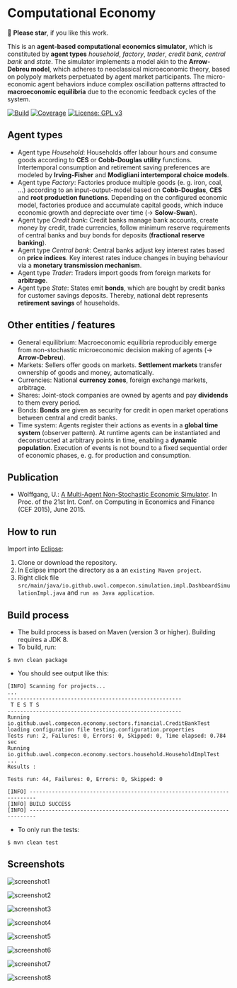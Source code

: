 Computational Economy
=====================

💫 **Please star**, if you like this work.

This is an **agent-based computational economics simulator**, which is constituted by **agent types** *household*, *factory*, *trader*, *credit bank*, *central bank* and *state*.
The simulator implements a model akin to the **Arrow-Debreu model**, which adheres to neoclassical microeconomic theory, based on polypoly markets perpetuated by agent market participants.
The micro-economic agent behaviors induce complex oscillation patterns attracted to **macroeconomic equilibria** due to the economic feedback cycles of the system.

[![Build](https://img.shields.io/travis/uwol/ComputationalEconomy.svg)](https://travis-ci.org/uwol/ComputationalEconomy)
[![Coverage](https://coveralls.io/repos/github/uwol/ComputationalEconomy/badge.svg?branch=master)](https://coveralls.io/github/uwol/ComputationalEconomy?branch=master)
[![License: GPL v3](https://img.shields.io/badge/License-GPL%20v3-blue.svg)](http://www.gnu.org/licenses/gpl-3.0)


Agent types
-----------

* Agent type *Household*: Households offer labour hours and consume goods according to **CES** or **Cobb-Douglas utility** functions. Intertemporal consumption and retirement saving preferences are modeled by **Irving-Fisher** and **Modigliani intertemporal choice models**.
* Agent type *Factory*: Factories produce multiple goods (e. g. iron, coal, ...) according to an input-output-model based on **Cobb-Douglas**, **CES** and **root production functions**. Depending on the configured economic model, factories produce and accumulate capital goods, which induce economic growth and depreciate over time (→ **Solow-Swan**).
* Agent type *Credit bank*: Credit banks manage bank accounts, create money by credit, trade currencies, follow minimum reserve requirements of central banks and buy bonds for deposits (**fractional reserve banking**).
* Agent type *Central bank*: Central banks adjust key interest rates based on **price indices**. Key interest rates induce changes in buying behaviour via a **monetary transmission mechanism**.
* Agent type *Trader*: Traders import goods from foreign markets for **arbitrage**.
* Agent type *State*: States emit **bonds**, which are bought by credit banks for customer savings deposits. Thereby, national debt represents **retirement savings** of households.


Other entities / features
-------------------------

* General equilibrium: Macroeconomic equilibria reproducibly emerge from non-stochastic microeconomic decision making of agents (→ **Arrow-Debreu**).
* Markets: Sellers offer goods on markets. **Settlement markets** transfer ownership of goods and money, automatically.
* Currencies: National **currency zones**, foreign exchange markets, arbitrage.
* Shares: Joint-stock companies are owned by agents and pay **dividends** to them every period.
* Bonds: **Bonds** are given as security for credit in open market operations between central and credit banks.
* Time system: Agents register their actions as events in a **global time system** (observer pattern). At runtime agents can be instantiated and deconstructed at arbitrary points in time, enabling a **dynamic population**. Execution of events is not bound to a fixed sequential order of economic phases, e. g. for production and consumption.


Publication
-----------

* Wolffgang, U.: [A Multi-Agent Non-Stochastic Economic Simulator](http://uwol.github.io/docs/2015-06_CEF2015-322.pdf). In Proc. of the 21st Int. Conf. on Computing in Economics and Finance (CEF 2015), June 2015.


How to run
----------

Import into [Eclipse](https://eclipse.org):

1. Clone or download the repository.
2. In Eclipse import the directory as a an `existing Maven project`.
3. Right click file `src/main/java/io.github.uwol.compecon.simulation.impl.DashboardSimulationImpl.java` and `run as Java application`.


Build process
-------------

* The build process is based on Maven (version 3 or higher). Building requires a JDK 8.
* To build, run:

```
$ mvn clean package
```

* You should see output like this:

```
[INFO] Scanning for projects...
...
-------------------------------------------------------
 T E S T S
-------------------------------------------------------
Running io.github.uwol.compecon.economy.sectors.financial.CreditBankTest
loading configuration file testing.configuration.properties
Tests run: 2, Failures: 0, Errors: 0, Skipped: 0, Time elapsed: 0.784 sec
Running io.github.uwol.compecon.economy.sectors.household.HouseholdImplTest
...
Results :

Tests run: 44, Failures: 0, Errors: 0, Skipped: 0

[INFO] ------------------------------------------------------------------------
[INFO] BUILD SUCCESS
[INFO] ------------------------------------------------------------------------
```

* To only run the tests:

```
$ mvn clean test
```


Screenshots
-----------

![screenshot1](http://uwol.github.io/img/compecon/compecon1.png)

![screenshot2](http://uwol.github.io/img/compecon/compecon2.png)

![screenshot3](http://uwol.github.io/img/compecon/compecon3.png)

![screenshot4](http://uwol.github.io/img/compecon/compecon4.png)

![screenshot5](http://uwol.github.io/img/compecon/compecon5.png)

![screenshot6](http://uwol.github.io/img/compecon/compecon6.png)

![screenshot7](http://uwol.github.io/img/compecon/compecon7.png)

![screenshot8](http://uwol.github.io/img/compecon/compecon8.png)
